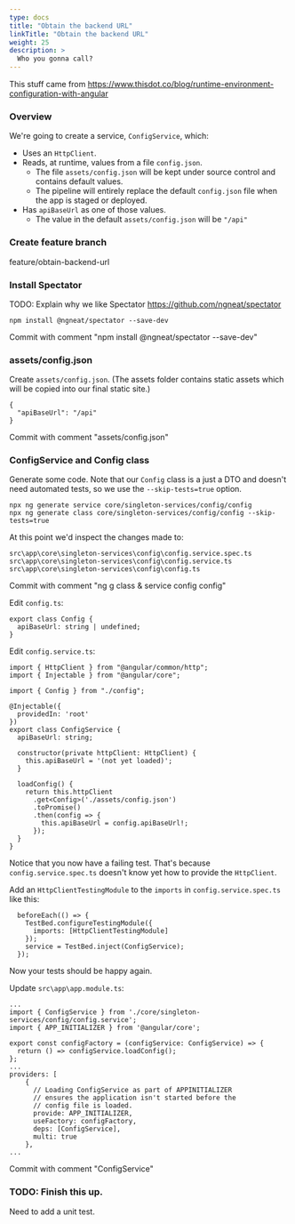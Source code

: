 ```yaml
---
type: docs
title: "Obtain the backend URL"
linkTitle: "Obtain the backend URL"
weight: 25
description: >
  Who you gonna call?
---
```


This stuff came from https://www.thisdot.co/blog/runtime-environment-configuration-with-angular

### Overview

We're going to create a service, `ConfigService`, which:
- Uses an `HttpClient`.
- Reads, at runtime, values from a file `config.json`.
  - The file `assets/config.json` will be kept under source control and contains default values.
  - The pipeline will entirely replace the default `config.json` file when the app is staged or deployed.
- Has `apiBaseUrl` as one of those values.
  - The value in the default `assets/config.json` will be `"/api"`

### Create feature branch

feature/obtain-backend-url

### Install Spectator

TODO: Explain why we like Spectator https://github.com/ngneat/spectator

~~~
npm install @ngneat/spectator --save-dev
~~~

Commit with comment "npm install @ngneat/spectator --save-dev"

### assets/config.json

Create `assets/config.json`. (The assets folder contains static assets which will be copied 
into our final static site.)
~~~
{
  "apiBaseUrl": "/api"
}
~~~

Commit with comment "assets/config.json"

### ConfigService and Config class

Generate some code. Note that our `Config` class is a just a DTO and doesn't need
automated tests, so we use the `--skip-tests=true` option.

~~~
npx ng generate service core/singleton-services/config/config
npx ng generate class core/singleton-services/config/config --skip-tests=true
~~~

At this point we'd inspect the changes made to:

~~~
src\app\core\singleton-services\config\config.service.spec.ts
src\app\core\singleton-services\config\config.service.ts
src\app\core\singleton-services\config\config.ts
~~~

Commit with comment "ng g class & service config config"

Edit `config.ts`:
~~~
export class Config {
  apiBaseUrl: string | undefined;
}
~~~

Edit `config.service.ts`:

~~~
import { HttpClient } from "@angular/common/http";
import { Injectable } from "@angular/core";

import { Config } from "./config";

@Injectable({
  providedIn: 'root'
})
export class ConfigService {
  apiBaseUrl: string;

  constructor(private httpClient: HttpClient) {
    this.apiBaseUrl = '(not yet loaded)';
  }

  loadConfig() {
    return this.httpClient
      .get<Config>('./assets/config.json')
      .toPromise()
      .then(config => {
        this.apiBaseUrl = config.apiBaseUrl!;
      });
  }
}
~~~

Notice that you now have a failing test. That's because `config.service.spec.ts`
doesn't know yet how to provide the `HttpClient`.

Add an `HttpClientTestingModule` to the `imports` in `config.service.spec.ts` like this:
~~~
  beforeEach(() => {
    TestBed.configureTestingModule({
      imports: [HttpClientTestingModule]
    });
    service = TestBed.inject(ConfigService);
  });
~~~

Now your tests should be happy again.

Update `src\app\app.module.ts`:

~~~
...
import { ConfigService } from './core/singleton-services/config/config.service';
import { APP_INITIALIZER } from '@angular/core';

export const configFactory = (configService: ConfigService) => {
  return () => configService.loadConfig();
};
...
providers: [
    {
      // Loading ConfigService as part of APPINITIALIZER
      // ensures the application isn't started before the
      // config file is loaded.
      provide: APP_INITIALIZER,
      useFactory: configFactory,
      deps: [ConfigService],
      multi: true
    },
...
~~~

Commit with comment "ConfigService"

### TODO: Finish this up.

Need to add a unit test.


